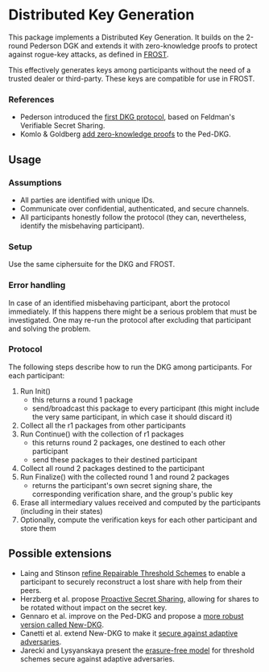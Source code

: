 # Distributed Key Generation

This package implements a Distributed Key Generation. It builds on the 2-round Pederson DGK and extends it with
zero-knowledge proofs to protect against rogue-key attacks, as defined in [FROST](https://eprint.iacr.org/2020/852.pdf).

This effectively generates keys among participants without the need of a trusted dealer or third-party. These keys are
compatible for use in FROST.

### References

- Pederson introduced the [first DKG protocol](https://link.springer.com/chapter/10.1007/3-540-46416-6_47), based on Feldman's Verifiable Secret Sharing.
- Komlo & Goldberg [add zero-knowledge proofs](https://eprint.iacr.org/2020/852.pdf) to the Ped-DKG.

## Usage

### Assumptions

- All parties are identified with unique IDs.
- Communicate over confidential, authenticated, and secure channels.
- All participants honestly follow the protocol (they can, nevertheless, identify the misbehaving participant).

### Setup

Use the same ciphersuite for the DKG and FROST.

### Error handling

In case of an identified misbehaving participant, abort the protocol immediately. If this happens there might be a serious
problem that must be investigated. One may re-run the protocol after excluding that participant and solving the problem.

### Protocol

The following steps describe how to run the DKG among participants. For each participant:
1. Run Init()
    - this returns a round 1 package
    - send/broadcast this package to every participant
  (this might include the very same participant, in which case it should discard it)
2. Collect all the r1 packages from other participants
3. Run Continue() with the collection of r1 packages
    - this returns round 2 packages, one destined to each other participant
    - send these packages to their destined participant
4. Collect all round 2 packages destined to the participant
5. Run Finalize() with the collected round 1 and round 2 packages
    - returns the participant's own secret signing share, 
      the corresponding verification share, and the group's public key
6. Erase all intermediary values received and computed by the participants (including in their states)
7. Optionally, compute the verification keys for each other participant and store them

## Possible extensions

- Laing and Stinson [refine Repairable Threshold Schemes](https://eprint.iacr.org/2017/1155.pdf) to enable a participant to securely reconstruct a lost share with help from their peers.
- Herzberg et al. propose [Proactive Secret Sharing](https://www.researchgate.net/profile/Amir-Herzberg/publication/221355399_Proactive_Secret_Sharing_Or_How_to_Cope_With_Perpetual_Leakage/links/02e7e52e0ecf4dbae1000000/Proactive-Secret-Sharing-Or-How-to-Cope-With-Perpetual-Leakage.pdf), allowing for shares to be rotated without impact on the secret key.
- Gennaro et al. improve on the Ped-DKG and propose a [more robust version called New-DKG](https://link.springer.com/article/10.1007/s00145-006-0347-3).
- Canetti et al. extend New-DKG to make it [secure against adaptive adversaries](https://link.springer.com/content/pdf/10.1007/3-540-48405-1_7.pdf).
- Jarecki and Lysyanskaya present the [erasure-free model](https://www.iacr.org/archive/eurocrypt2000/1807/18070223-new.pdf) for threshold schemes secure against adaptive adversaries.
